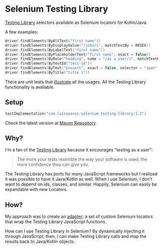 # Selenium Testing Library

[Testing Library](http://testing-library.com/) selectors available as Selenium locators for Kotlin/Java.

A few examples:

```kotlin
driver.findElements(ByAltText("first name"))
driver.findElements(ByDisplayValue("/john/i", matchTextBy = REGEX))
driver.findElements(ByLabelText("first name"))
driver.findElements(ByPlaceholderText("first name", exact = false))
driver.findElements(ByRole("heading", name = "/as a user/i", matchTextBy = REGEX))
driver.findElements(ByTestId("test-id"))
driver.findElements(ByText("present", exact = false, selector = "span"))
driver.findElements(ByTitle("title 1"))
```

There are unit tests that [illustrate](https://medium.com/codex/towards-self-documenting-code-371364bdccbb)
all the usages. All the Testing Library functionality is available.

## Setup

````kotlin
testImplementation("com.luissoares:selenium-testing-library:1.2")
````

Check the latest version
at [Maven Repository](https://mvnrepository.com/artifact/com.luissoares/selenium-testing-library).

## Why?

I'm a fan of the [Testing Library](http://testing-library.com/) because it encourages "testing as a user":

> The more your tests resemble the way your software is used,
> the more confidence they can give you.

The Testing Library has ports for many JavaScript frameworks but I realized it was possible to have it Java/Kotlin as
well.
When I use Selenium, I don't want to depend on ids, classes, and similar.
Happily, Selenium can easily be expandable with new Locators.

## How?

My approach was to create an [adapter](https://en.wikipedia.org/wiki/Adapter_pattern):
a set of custom Selenium locators that wrap the Testing Library JavaScript functions.

How can I use Testing Library in Selenium? By dynamically injecting it through JavaScript; then, I can make Testing
Library calls and map the results back to Java/Kotlin objects.
